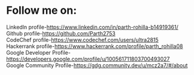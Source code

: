 # Follow me on:
Linkedln profile-https://www.linkedin.com/in/parth-rohilla-b14919361/
<br>
Github profile-https://github.com/Parth2753
<br>
CodeChef profile-https://www.codechef.com/users/ultra2815
<br>
Hackerrank profile-https://www.hackerrank.com/profile/parth_rohilla08
<br>
Google Developer Profile-https://developers.google.com/profile/u/100561711803700493027
<br>
Google Community Profile-https://gdg.community.dev/u/mcz2a7/#/about


